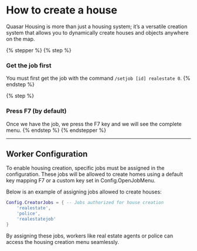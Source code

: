# How to create a house

Quasar Housing is more than just a housing system; it’s a versatile creation system that allows you to dynamically create houses and objects anywhere on the map.

{% stepper %}
{% step %}
### Get the job first

You must first get the job with the command `/setjob [id] realestate 0`.
{% endstep %}

{% step %}
### Press F7 (by default)

Once we have the job, we press the F7 key and we will see the complete menu.
{% endstep %}
{% endstepper %}

***

## **Worker Configuration**

To enable housing creation, specific jobs must be assigned in the configuration. These jobs will be allowed to create homes using a default key mapping F7 or a custom key set in Config.OpenJobMenu.

Below is an example of assigning jobs allowed to create houses:

```lua
Config.CreatorJobs = { -- Jobs authorized for house creation
    'realestate',
    'police',
    'realestatejob'
}
```

By assigning these jobs, workers like real estate agents or police can access the housing creation menu seamlessly.
